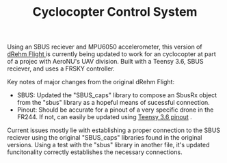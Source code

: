 <header>
  <h1>Cyclocopter Control System</h1>
</header>

Using an SBUS reciever and MPU6050 accelerometer, this version of <a href="https://github.com/nickrehm/dRehmFlight">dRehm Flight </a> 
is currently being updated to work for an cyclocopter at part of a projec with AeroNU's UAV division. Built with a Teensy 3.6, SBUS reciever, and uses a FRSKY controller.

Key notes of major changes from the original dRehm Flight:
<ul>
  <li>SBUS: Updated the "SBUS_caps" library to compose an SbusRx object from the "sbus" library as a hopeful means of sucessful connection.</li>
  <li>Pinout: Should be accurate for a pinout of a very specific drone in the FR244. If not, can easily be updated using <a href="https://www.pjrc.com/store/teensy36.html">Teensy 3.6 pinout</a> . </li>
</ul>

Current issues mostly lie with establishing a proper connection to the SBUS reciever using the original "SBUS_caps" libraries found in the original versions. Using a test with the "sbus" library in another file, it's updated funcitonality correctly establishes the necessary connections.
